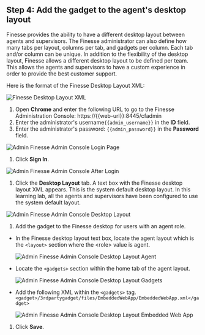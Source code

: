 ## Step 4: Add the gadget to the agent's desktop layout

Finesse provides the ability to have a different desktop layout between agents and supervisors. The Finesse administrator can also define how many tabs per layout, columns per tab, and gadgets per column. Each tab and/or column can be unique. In addition to the flexibility of the desktop layout, Finesse allows a different desktop layout to be defined per team. This allows the agents and supervisors to have a custom experience in order to provide the best customer support.

Here is the format of the Finesse Desktop Layout XML:

![Finesse Desktop Layout XML](/posts/files/finesse-add-a-gadget/assets/images/finesse-desktop-layout-xml.jpg)

1. Open **Chrome** and enter the following URL to go to the Finesse Administration Console: https://{{web-url}}:8445/cfadmin
1. Enter the administrator's username``{{admin_username}}`` in the **ID** field.
1. Enter the administrator's password: ``{{admin_password}}`` in the **Password** field.

 ![Admin Finesse Admin Console Login Page](/posts/files/finesse-add-a-gadget/assets/images/admin-finesse-admin-console.jpg)
1. Click **Sign In**.

 ![Admin Finesse Admin Console After Login](/posts/files/finesse-add-a-gadget/assets/images/admin-finesse-admin-console-after-login.jpg)
1. Click the **Desktop Layout** tab. A text box with the Finesse desktop layout XML appears. This is the system default desktop layout. In this learning lab, all the agents and supervisors have been configured to use the system default layout.

 ![Admin Finesse Admin Console Desktop Layout](/posts/files/finesse-add-a-gadget/assets/images/admin-finesse-admin-console-desktop-layout.jpg)
1. Add the gadget to the Finesse desktop for users with an agent role.
 * In the Finesse desktop layout text box, locate the agent layout which is the `<layout>` section where the &lt;role&gt; value is agent.

    ![Admin Finesse Admin Console Desktop Layout Agent](/posts/files/finesse-add-a-gadget/assets/images/admin-finesse-admin-console-desktop-layout-agent.jpg)
 * Locate the `<gadgets>` section within the home tab of the agent layout.

    ![Admin Finesse Admin Console Desktop Layout Gadgets](/posts/files/finesse-add-a-gadget/assets/images/admin-finesse-admin-console-desktop-layout-gadgets.jpg)
 * Add the following XML within the `<gadgets>` tag.
 ```<gadget>/3rdpartygadget/files/EmbeddedWebApp/EmbeddedWebApp.xml</gadget>```

    ![Admin Finesse Admin Console Desktop Layout Embedded Web App](/posts/files/finesse-add-a-gadget/assets/images/admin-finesse-admin-console-desktop-layout-embedded-web-app.jpg)
1. Click **Save**.
